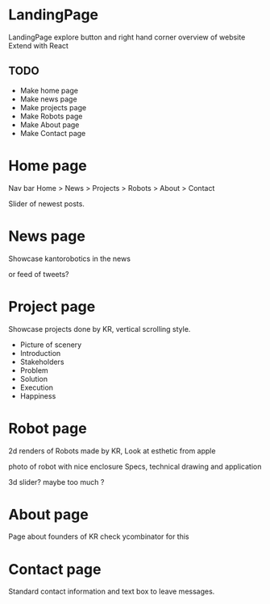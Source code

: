 # LandingPage

LandingPage explore button and right hand corner overview of website 
Extend with React 

## TODO

- Make home page
- Make news page
- Make projects page
- Make Robots page
- Make About page
- Make Contact page

# Home page

Nav bar
Home > News > Projects > Robots > About > Contact

Slider of newest posts.

# News page

Showcase kantorobotics in the news

or feed of tweets?

# Project page

Showcase projects done by KR, vertical scrolling style.

- Picture of scenery
- Introduction
- Stakeholders
- Problem
- Solution
- Execution
- Happiness

# Robot page

2d renders of Robots made by KR,
Look at esthetic from apple

photo of robot with nice enclosure
Specs, technical drawing and application

3d slider? maybe too much ?

# About page

Page about founders of KR
check ycombinator for this

# Contact page

Standard contact information and text box to leave messages.
